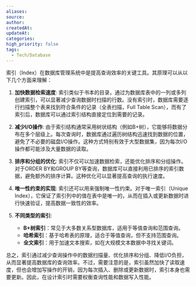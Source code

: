 ```yaml
---
aliases: 
source: 
author: 
createdAt: 
updateAt: 
categories: 
high_priority: false
tags:
  - Tech/Database
---
```

索引（Index）在数据库管理系统中是提高查询效率的关键工具。其原理可以从以下几个方面来理解：

1. **加快数据检索速度**:
   索引类似于书本的目录，通过为数据库表中的一列或多列创建索引，可以显著减少查询数据时扫描的行数。没有索引时，数据库需要逐行扫描整个表来找到符合条件的记录（全表扫描，Full Table Scan），而有了索引后，数据库可以通过索引结构直接定位到需要的记录。

2. **减少I/O操作**:
   由于索引结构通常采用树状结构（例如B+树），它能够将数据分布在多个层级上。每次查询时，数据库通过遍历树结构迅速找到数据的位置，避免了不必要的磁盘I/O操作。这种方式特别有效于大型数据集，因为每次I/O操作都可能涉及大量数据的读取。

3. **排序和分组的优化**:
   索引不仅可以加速数据检索，还能优化排序和分组操作。对于ORDER BY和GROUP BY等查询，数据库可以直接利用已排序的索引数据，避免额外的排序计算。这种优化可以显著提高查询的执行速度。

4. **唯一性约束的实现**:
   索引还可以用来强制唯一性约束。对于唯一索引（Unique Index），它保证了索引列中的值在表中是唯一的，从而在插入或更新数据时进行快速验证，提高数据一致性的效率。

5. **不同类型的索引**:
   - **B+树索引**：常见于大多数关系型数据库，适用于等值查询和范围查询。
   - **哈希索引**：基于哈希表的原理，适合于等值查询，但不支持范围查询。
   - **全文索引**：用于加速文本搜索，如在大规模文本数据中寻找关键词。

总之，索引通过减少查询操作中的数据扫描量、优化排序和分组、降低I/O负担，从而显著提高数据库的查询效率。不过，需要注意的是，索引虽然加快了读取速度，但也会增加写操作的开销，因为每次插入、删除或更新数据时，索引本身也需要更新。因此，在设计索引时需要权衡查询性能和数据写入性能。